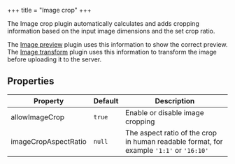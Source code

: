 +++
title = "Image crop"
+++

The Image crop plugin automatically calculates and adds cropping information based on the input image dimensions and the set crop ratio.

The [Image preview](../image-preview) plugin uses this information to show the correct preview. The [Image transform](../image-transform) plugin uses this information to transform the image before uploading it to the server.

## Properties

| Property             | Default | Description                                                                             |
| -------------------- | ------- | --------------------------------------------------------------------------------------- |
| allowImageCrop       | `true`  | Enable or disable image cropping                                                        |
| imageCropAspectRatio | `null`  | The aspect ratio of the crop in human readable format, for example `'1:1'` or `'16:10'` |
